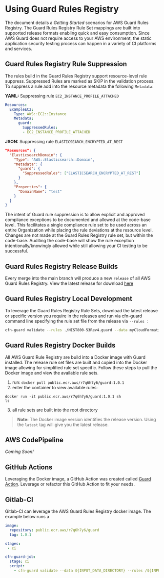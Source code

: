 # Using Guard Rules Registry

The document details a *Getting Started* scenarios for AWS Guard Rules Registry. The Guard Rules Registry Rule Set mappings are built into supported release formats enabling quick and easy consumption. Since AWS Guard does not require access to your AWS environment, the static application security testing process can happen in a variety of CI platforms and services.

## Guard Rules Registry Rule Suppression

The rules build in the Guard Rules Registry support resource-level rule suppress. Suppressed Rules are marked as SKIP in the validation process. To suppress a rule add into the resource metadata the following `Metadata`:

**YAML:**
Suppressing rule `EC2_INSTANCE_PROFILE_ATTACHED`
```yaml
Resources:
  ExampleEC2:
    Type: AWS::EC2::Instance
    Metadata:
      guard:
        SuppressedRules:
        - EC2_INSTANCE_PROFILE_ATTACHED
```

**JSON:**
Suppressing rule `ELASTICSEARCH_ENCRYPTED_AT_REST`
```json
"Resources": {
  "ElasticsearchDomain": {
    "Type": "AWS::Elasticsearch::Domain",
    "Metadata": {
      "guard": {
        "SuppressedRules": ["ELASTICSEARCH_ENCRYPTED_AT_REST"]
      }
    },
    "Properties": {
      "DomainName": "test"
    }
  }
}
```

The intent of Guard rule suppression is to allow explicit and approved compliance exceptions to be documented and allowed at the code-base level. This facilitates a single compliance rule set to be used across an entire Organization while placing the rule deviations at the resource level. Changes are not made at the Guard Rules Registry rule set, but within the code-base. Auditing the code-base will show the rule exception intentionally/knowingly allowed while still allowing your CI testing to be successful.

## Guard Rules Registry Release Builds

Every merge into the main branch will produce a new `release` of all AWS Guard Rules Registry. View the latest release for download [here](https://github.com/aws-cloudformation/aws-guard-rules-registry/releases)

## Guard Rules Registry Local Development

To leverage the Guard Rules Registry Rule Sets, download the latest release or specific version you require in the releases and run via cfn-guard command line specifying the rule set file from the release via `--rules `:

```sh
cfn-guard validate --rules ./NIST800-53Rev4.guard --data myCloudFormation.yml --show-summary fail -p
```

## Guard Rules Registry Docker Builds

All AWS Guard Rule Registry are build into a Docker image with Guard installed. The release rule set files are built and copied into the Docker image allowing for simplified rule set specific. Follow these steps to pull the Docker image and view the available rule sets.

1. run: `docker pull public.ecr.aws/r7q6h7y6/guard:1.0.1`
2. enter the container to view available rules:
  ```
  docker run -it public.ecr.aws/r7q6h7y6/guard:1.0.1 sh
  ls
  ```
3. all rule sets are built into the root directory

> **Note:** The Docker image version identifies the release version. Using the `latest` tag will give you the latest release.

## AWS CodePipeline

*Coming Soon!*

## GitHub Actions

Leveraging the Docker image, a GitHub Action was created called [Guard Action](https://github.com/grolston/guard-action). Leverage or refactor this GitHub Action to fit your needs.

## Gitlab-CI

Gitlab-CI can leverage the AWS Guard Rules Registry docker image. The example below runs a

```yml
image:
  repository: public.ecr.aws/r7q6h7y6/guard
  tag: 1.0.1

stages:
 - ci

cfn-guard-job:
  stage: ci
  script:
    - cfn-guard validate --data ${INPUT_DATA_DIRECTORY} --rules /${INPUT_RULE_SET_NAME}.guard --show-summary fail -p

```
